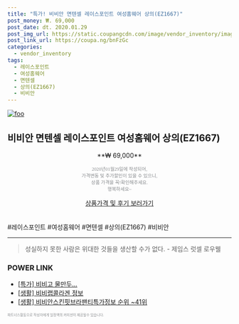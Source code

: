 ```yaml
--- 
title: "특가! 비비안 면텐셀 레이스포인트 여성홈웨어 상의(EZ1667)" 
post_money: ₩. 69,000 
post_date: dt. 2020.01.29 
post_img_url: https://static.coupangcdn.com/image/vendor_inventory/images/2019/02/20/17/9/7966dec3-fcce-416e-8dfb-e1fc363bbe8d.jpg 
post_link_url: https://coupa.ng/bnFzGc 
categories: 
  - vendor_inventory 
tags: 
  - 레이스포인트 
  - 여성홈웨어 
  - 면텐셀 
  - 상의(EZ1667) 
  - 비비안 
--- 
```

[![foo](https://static.coupangcdn.com/image/vendor_inventory/images/2019/02/20/17/9/7966dec3-fcce-416e-8dfb-e1fc363bbe8d.jpg)](https://coupa.ng/bnFzGc) 

## 비비안 면텐셀 레이스포인트 여성홈웨어 상의(EZ1667) 
<p style="text-align: center;">**₩ 69,000**</p> 
<p style="text-align: center;"><span style="color: #898c8f; font-family: Georgia,Times,serif; font-size: 0.75em;">2020년01월29일에 작성되어, <br>가격변동 및 추가할인이 있을 수 있으니,<br> 상품 가격을 꼭!확인해주세요.<br>행복하세요~</span> 
</p>	 
<div markdown="0" style="text-align: center;"><a href="https://coupa.ng/bnFzGc" class="btn btn--success">상품가격 및 후기 보러가기</a></div> 
<br><br> 
  #레이스포인트 #여성홈웨어 #면텐셀 #상의(EZ1667) #비비안 
<hr> 

> 성실하지 못한 사람은 위대한 것들을 생산할 수가 없다. - 제임스 럿셀 로우웰 


### POWER LINK

* <a href="https://blog.naver.com/an0733/221786279392" target="_blank">[특가] 비비고 물만두...</a>
* <a href="https://blog.naver.com/fasyy4321/221763763372" target="_blank"> [생활] 비비랩콜라겐 정보 </a>
* <a href="https://blog.naver.com/fasyy4321/221774603618" target="_blank"> [생활] 비비안스킨핏브라팬티특가정보 순위 ~41위</a>

<span style="color: #898c8f; font-family: Georgia,Times,serif; font-size: 0.55em;">파트너스활동으로 작성자에게 일정액의 커미션이 제공될수 있습니다.</span> 
